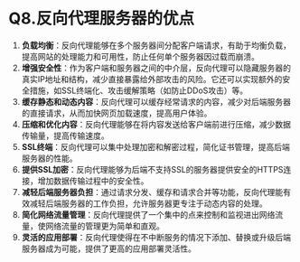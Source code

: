 # Q8.反向代理服务器的优点

1. **负载均衡**：反向代理能够在多个服务器间分配客户端请求，有助于均衡负载，提高网站的处理能力和可用性，防止任何单个服务器因过载而崩溃。
2. **增强安全性**：作为客户端和服务器之间的中介层，反向代理可以隐藏服务器的真实IP地址和结构，减少直接暴露给外部攻击的风险。它还可以实现额外的安全措施，如SSL终端化、攻击缓解策略（如防止DDoS攻击）等。
3. **缓存静态和动态内容**：反向代理可以缓存经常请求的内容，减少对后端服务器的直接请求，从而加快网页加载速度，提高用户体验。
4. **压缩和优化内容**：反向代理能够在将内容发送给客户端前进行压缩，减少数据传输量，提高传输速度。
5. **SSL终端**：反向代理可以集中处理加密和解密过程，简化证书管理，提高后端服务器的性能。
6. **提供SSL加密**：反向代理能够为后端不支持SSL的服务器提供安全的HTTPS连接，增加数据传输过程中的安全性。
7. **减轻后端服务器负担**：通过请求分发、缓存和请求合并等功能，反向代理能有效减轻后端服务器的工作负担，允许服务器更专注于动态内容的处理。
8. **简化网络流量管理**：反向代理提供了一个集中的点来控制和监视进出网络流量，使网络流量的管理更为简单和直观。
9. **灵活的应用部署**：反向代理使得在不中断服务的情况下添加、替换或升级后端服务器成为可能，提供了更高的应用部署灵活性。